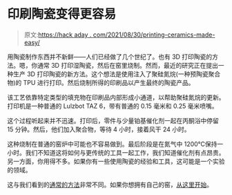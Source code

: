 # 印刷陶瓷变得更容易

> 原文:[https://hack aday . com/2021/08/30/printing-ceramics-made-easy/](https://hackaday.com/2021/08/30/printing-ceramics-made-easier/)

用陶瓷制作东西并不新鲜——人们已经做了几个世纪了。也有 3D 打印陶瓷的方法。嗯，你通常 3D 打印湿陶瓷，然后在窑里烧制。然而，最近的研究正在提出一种生产 3D 打印陶瓷的新方法。这个想法是使用注入了聚硅氮烷(一种预陶瓷聚合物)的 TPU 进行打印。然后烧制所得的印刷品以产生最终的陶瓷产品。

该工艺依靠特定类型的填充物在印刷品内部形成小通道，以帮助聚硅氮烷的更新。打印机是一种普通的 Lulzbot TAZ 6，带有普通的 0.15 毫米和 0.25 毫米喷嘴。

这个过程听起来并不迅速。打印后，零件与少量铂基催化剂一起在丙酮浴中停留 15 分钟。然后，他们加入聚合物，等待 4 小时，接着风干 24 小时。

这种烧制在普通的窑炉中可能也不容易做到。最后阶段是在氮气中 1200℃保持一小时。我们不知道这将如何与更传统的工具一起工作，我们知道催化剂有点昂贵。另一方面，你用得不多。如果你有一些使用陶瓷的经验和工具，这可能是一个实验的领域。

这与我们看到的[通常的方法](https://hackaday.com/2017/12/27/your-3d-printer-could-print-stone/)非常不同。如果你想拥有自己的窑，[从这里开始](https://hackaday.com/2017/12/16/digital-kiln/)。